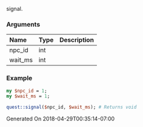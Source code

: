 signal.
### Arguments
**Name**|**Type**|**Description**
:---|:---|:---
npc_id|int|
wait_ms|int|

### Example

```perl
my $npc_id = 1;
my $wait_ms = 1;

quest::signal($npc_id, $wait_ms); # Returns void
```


Generated On 2018-04-29T00:35:14-07:00